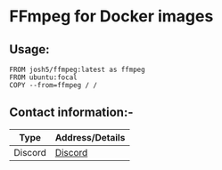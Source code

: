 # FFmpeg for Docker images

## Usage:

```
FROM josh5/ffmpeg:latest as ffmpeg
FROM ubuntu:focal
COPY --from=ffmpeg / /
```

## Contact information:-

| Type | Address/Details |
| :---: | --- |
| Discord | [Discord](https://unmanic.app/discord) |

